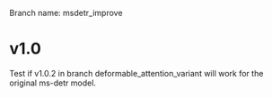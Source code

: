 Branch name: msdetr_improve

# v1.0
Test if v1.0.2 in branch deformable_attention_variant will work for the original ms-detr model.